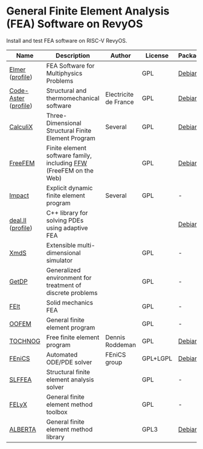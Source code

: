 # General Finite Element Analysis (FEA) Software on RevyOS

Install and test FEA software on RISC-V RevyOS.

| Name | Description | Author | License | Packaging | Documentation |
|------|-------------|--------|---------|-----------|--------------|
| [Elmer](https://www.csc.fi/web/elmer) ([profile](https://www.opennovation.org/profiles/Elmer.html)) | FEA Software for Multiphysics Problems | | GPL | [Debian](https://packages.debian.org/search?keywords=elmer) | [Link](./Elmer/README.md)  |
| [Code-Aster](https://www.code-aster.org/V2/spip.php?rubrique2) ([profile](https://www.opennovation.org/profiles/aster.html)) | Structural and thermomechanical software | Electricite de France | GPL | [Debian](https://packages.qa.debian.org/a/aster.html) | [Link](./Code-Aster/README.md) |
| [CalculiX](http://www.calculix.de/) | Three-Dimensional Structural Finite Element Program | Several | GPL | [Debian](https://packages.debian.org/stretch/calculix-cgx) | [Link](./CalculiX/README.md) |
| [FreeFEM](https://www.freefem.org/) | Finite element software family, including [FFW](https://www.freefem.org/ff++/ff++/web/) (FreeFEM on the Web) | | GPL | [Debian](https://packages.debian.org/freefem) |[Link](./FreeFEM/README.md)  |
| [Impact](http://impact.sourceforge.net/) | Explicit dynamic finite element program | Several | GPL | - | [Link](./Impact/README.md)  |
| [deal.II](https://www.dealii.org/) ([profile](https://www.opennovation.org/profiles/deal.II.html)) | C++ library for solving PDEs using adaptive FEA | | | [Debian](https://packages.debian.org/deal.ii) | [Link](./deal-II/README.md)  |
| [XmdS](https://www.xmds.org/) | Extensible multi-dimensional simulator | | GPL | - | [Link](./XmdS/README.md)  |
| [GetDP](http://www.geuz.org/getdp/) | Generalized environment for treatment of discrete problems | | GPL | - | [Link](./GetDP/README.md)  |
| [FElt](http://felt.sourceforge.net/) | Solid mechanics FEA | | GPL | - | [Link](./FElt/README.md)  |
| [OOFEM](http://www.oofem.org/) | General finite element program | | GPL | - | [Link](./OOFEM/README.md)  |
| [TOCHNOG](http://tochnog.sourceforge.net/) | Free finite element program | Dennis Roddeman | GPL | [Debian](https://packages.debian.org/tochnog) | [Link](./TOCHNOG/README.md)  |
| [FEniCS](https://fenicsproject.org/) | Automated ODE/PDE solver | FEniCS group | GPL+LGPL | [Debian](https://packages.debian.org/fenics) | [Link](./FEniCS/README.md)  |
| [SLFFEA](http://slffea.sourceforge.net/) | Structural finite element analysis solver | | GPL | - | [Link](./SLEEFA/README.md)  |
| [FELyX](http://felyx.sourceforge.net/) | General finite element method toolbox | | GPL | - | [Link](./FELyX/README.md)  |
| [ALBERTA](http://www.alberta-fem.de/) | General finite element method library | | GPL3 | [Debian](https://packages.debian.org/libalberta2-dev) | [Link](./ALBERTA/README.md)  |
